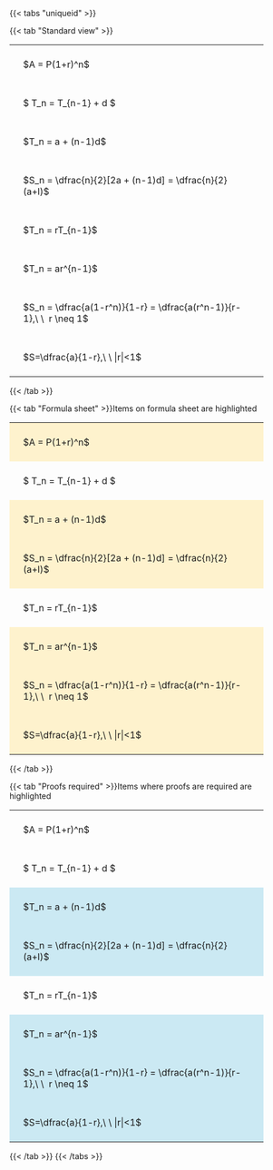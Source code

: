 ---
---

{{< tabs "uniqueid" >}}

{{< tab "Standard view" >}}

<style type="text/css">
#T_3c5b0 th.col_heading {
  text-align: left;
  font-size: 1em;
}
#T_3c5b0 td {
  text-align: left;
  font-size: 1em;
  padding: 1.5em;
}
#T_3c5b0_row0_col0, #T_3c5b0_row1_col0, #T_3c5b0_row2_col0, #T_3c5b0_row3_col0, #T_3c5b0_row4_col0, #T_3c5b0_row5_col0, #T_3c5b0_row6_col0, #T_3c5b0_row7_col0 {
  width: 400px;
  white-space: pre-wrap;
}
</style>
<table id="T_3c5b0">
  <thead>
  </thead>
  <tbody>
    <tr>
      <td id="T_3c5b0_row0_col0" class="data row0 col0" >$A = P(1+r)^n$</td>
    </tr>
    <tr>
      <td id="T_3c5b0_row1_col0" class="data row1 col0" >$ T_n = T_{n-1} + d $</td>
    </tr>
    <tr>
      <td id="T_3c5b0_row2_col0" class="data row2 col0" >$T_n = a + (n-1)d$</td>
    </tr>
    <tr>
      <td id="T_3c5b0_row3_col0" class="data row3 col0" >$S_n = \dfrac{n}{2}[2a + (n-1)d] = \dfrac{n}{2}(a+l)$</td>
    </tr>
    <tr>
      <td id="T_3c5b0_row4_col0" class="data row4 col0" >$T_n = rT_{n-1}$</td>
    </tr>
    <tr>
      <td id="T_3c5b0_row5_col0" class="data row5 col0" >$T_n = ar^{n-1}$</td>
    </tr>
    <tr>
      <td id="T_3c5b0_row6_col0" class="data row6 col0" >$S_n = \dfrac{a(1-r^n)}{1-r} = \dfrac{a(r^n-1)}{r-1},\ \  r \neq 1$</td>
    </tr>
    <tr>
      <td id="T_3c5b0_row7_col0" class="data row7 col0" >$S=\dfrac{a}{1-r},\ \ |r|<1$</td>
    </tr>
  </tbody>
</table>
{{< /tab >}}

{{< tab "Formula sheet" >}}Items on formula sheet are highlighted
<br>
<style type="text/css">
#T_95af3 th.col_heading {
  text-align: left;
  font-size: 1em;
}
#T_95af3 td {
  text-align: left;
  font-size: 1em;
  padding: 1.5em;
}
#T_95af3_row0_col0, #T_95af3_row2_col0, #T_95af3_row3_col0, #T_95af3_row5_col0, #T_95af3_row6_col0, #T_95af3_row7_col0 {
  width: 400px;
  background-color: rgba(255,194,10, 0.2);
  white-space: pre-wrap;
}
#T_95af3_row1_col0, #T_95af3_row4_col0 {
  width: 400px;
  white-space: pre-wrap;
}
</style>
<table id="T_95af3">
  <thead>
  </thead>
  <tbody>
    <tr>
      <td id="T_95af3_row0_col0" class="data row0 col0" >$A = P(1+r)^n$</td>
    </tr>
    <tr>
      <td id="T_95af3_row1_col0" class="data row1 col0" >$ T_n = T_{n-1} + d $</td>
    </tr>
    <tr>
      <td id="T_95af3_row2_col0" class="data row2 col0" >$T_n = a + (n-1)d$</td>
    </tr>
    <tr>
      <td id="T_95af3_row3_col0" class="data row3 col0" >$S_n = \dfrac{n}{2}[2a + (n-1)d] = \dfrac{n}{2}(a+l)$</td>
    </tr>
    <tr>
      <td id="T_95af3_row4_col0" class="data row4 col0" >$T_n = rT_{n-1}$</td>
    </tr>
    <tr>
      <td id="T_95af3_row5_col0" class="data row5 col0" >$T_n = ar^{n-1}$</td>
    </tr>
    <tr>
      <td id="T_95af3_row6_col0" class="data row6 col0" >$S_n = \dfrac{a(1-r^n)}{1-r} = \dfrac{a(r^n-1)}{r-1},\ \  r \neq 1$</td>
    </tr>
    <tr>
      <td id="T_95af3_row7_col0" class="data row7 col0" >$S=\dfrac{a}{1-r},\ \ |r|<1$</td>
    </tr>
  </tbody>
</table>
{{< /tab >}}

{{< tab "Proofs required" >}}Items where proofs are required are highlighted
<br>
<style type="text/css">
#T_c681d th.col_heading {
  text-align: left;
  font-size: 1em;
}
#T_c681d td {
  text-align: left;
  font-size: 1em;
  padding: 1.5em;
}
#T_c681d_row0_col0, #T_c681d_row1_col0, #T_c681d_row4_col0 {
  width: 400px;
  white-space: pre-wrap;
}
#T_c681d_row2_col0, #T_c681d_row3_col0, #T_c681d_row5_col0, #T_c681d_row6_col0, #T_c681d_row7_col0 {
  width: 400px;
  background-color: rgba(0,150,200, 0.2);
  white-space: pre-wrap;
}
</style>
<table id="T_c681d">
  <thead>
  </thead>
  <tbody>
    <tr>
      <td id="T_c681d_row0_col0" class="data row0 col0" >$A = P(1+r)^n$</td>
    </tr>
    <tr>
      <td id="T_c681d_row1_col0" class="data row1 col0" >$ T_n = T_{n-1} + d $</td>
    </tr>
    <tr>
      <td id="T_c681d_row2_col0" class="data row2 col0" >$T_n = a + (n-1)d$</td>
    </tr>
    <tr>
      <td id="T_c681d_row3_col0" class="data row3 col0" >$S_n = \dfrac{n}{2}[2a + (n-1)d] = \dfrac{n}{2}(a+l)$</td>
    </tr>
    <tr>
      <td id="T_c681d_row4_col0" class="data row4 col0" >$T_n = rT_{n-1}$</td>
    </tr>
    <tr>
      <td id="T_c681d_row5_col0" class="data row5 col0" >$T_n = ar^{n-1}$</td>
    </tr>
    <tr>
      <td id="T_c681d_row6_col0" class="data row6 col0" >$S_n = \dfrac{a(1-r^n)}{1-r} = \dfrac{a(r^n-1)}{r-1},\ \  r \neq 1$</td>
    </tr>
    <tr>
      <td id="T_c681d_row7_col0" class="data row7 col0" >$S=\dfrac{a}{1-r},\ \ |r|<1$</td>
    </tr>
  </tbody>
</table>
{{< /tab >}}
{{< /tabs >}}